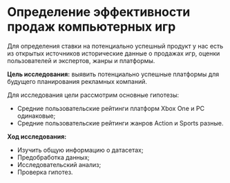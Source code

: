 # Определение эффективности продаж компьютерных игр 

Для определения ставки на потенциально успешный продукт у нас есть из открытых источников исторические данные о продажах игр, оценки пользователей и экспертов, жанры и платформы.

**Цель исследования:**  выявить потенциально успешные платформы для будущего планирования рекламных компаний.

Для исследования цели рассмотрим основные гипотезы:
- Средние пользовательские рейтинги платформ Xbox One и PC одинаковые;
- Средние пользовательские рейтинги жанров Action  и Sports разные.

**Ход исследования:**

- Изучить общую информацию о датасетах;
- Предобработка данных;
- Исследовательский анализ;
- Проверка гипотез.
